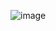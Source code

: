 ![image](https://github.com/shahbazalamjobs/Machine-Coding-Round/assets/125631878/014db360-b8b2-4d06-99c7-d4cbb55abcd6)
